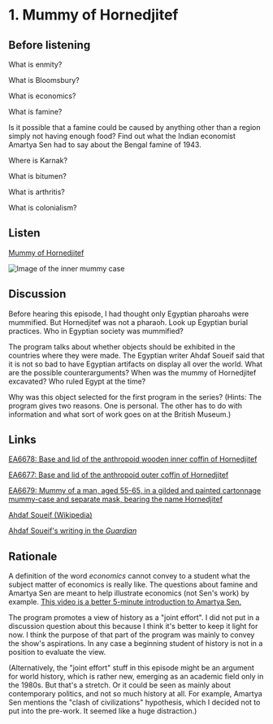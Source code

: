 # 1. Mummy of Hornedjitef

## Before listening

What is enmity?

What is Bloomsbury?

What is economics?

What is famine?

Is it possible that a famine could be caused by anything other than a region simply not having enough food? Find out what the Indian economist Amartya Sen had to say about the Bengal famine of 1943.

Where is Karnak?

What is bitumen?

What is arthritis?

What is colonialism? 


## Listen

[Mummy of Hornedjitef](http://www.bbc.co.uk/ahistoryoftheworld/objects/sogITE3FSKStlk12qd2W3w)

![Image of the inner mummy case](https://upload.wikimedia.org/wikipedia/commons/thumb/4/4e/Hornedjitef_mummy_british_museum.JPG/896px-Hornedjitef_mummy_british_museum.JPG)


## Discussion

Before hearing this episode, I had thought only Egyptian pharoahs were
mummified. But Hornedjitef was not a pharaoh. Look up Egyptian burial
practices. Who in Egyptian society was mummified?

The program talks about whether objects should be exhibited in the
countries where they were made. The Egyptian writer Ahdaf Soueif said
that it is not so bad to have Egyptian artifacts on display all over the
world. What are the possible counterarguments? When was the mummy of
Hornedjitef excavated? Who ruled Egypt at the time?

Why was this object selected for the first program in the series?
(Hints: The program gives two reasons. One is personal. The other has to
do with information and what sort of work goes on at the British
Museum.)


## Links

[EA6678: Base and lid of the anthropoid wooden inner coffin of Hornedjitef](http://www.britishmuseum.org/research/collection_online/collection_object_details.aspx?objectId=128988&partId=1)

[EA6677: Base and lid of the anthropoid outer coffin of Hornedjitef](http://www.britishmuseum.org/research/collection_online/collection_object_details.aspx?objectId=124406&partId=1)

[EA6679: Mummy of a man, aged 55-65, in a gilded and painted cartonnage mummy-case and separate mask, bearing the name Hornedjitef](http://www.britishmuseum.org/research/collection_online/collection_object_details.aspx?objectId=117326&partId=1)

[Ahdaf Soueif (Wikipedia)](https://en.wikipedia.org/wiki/Ahdaf_Soueif)

[Ahdaf Soueif's writing in the *Guardian*](http://www.theguardian.com/profile/ahdafsoueif)


## Rationale

A definition of the word *economics* cannot convey to a student what the
subject matter of economics is really like. The questions about famine
and Amartya Sen are meant to help illustrate economics (not Sen's work)
by example. [This video is a better 5-minute introduction to
Amartya Sen.](http://www.mruniversity.com/courses/development-economics/amartya-sen-1-0)

The program promotes a view of history as a "joint effort". I did not
put in a discussion question about this because I think it's better to
keep it light for now. I think the purpose of that part of the program
was mainly to convey the show's aspirations. In any case a beginning
student of history is not in a position to evaluate the view.

(Alternatively, the "joint effort" stuff in this episode might be an
argument for world history, which is rather new, emerging as an academic
field only in the 1980s. But that's a stretch. Or it could be seen as
mainly about contemporary politics, and not so much history at all. For
example, Amartya Sen mentions the "clash of civilizations" hypothesis,
which I decided not to put into the pre-work. It seemed like a huge
distraction.)

